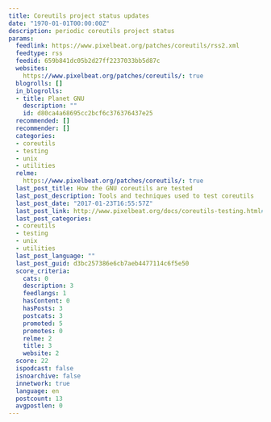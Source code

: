 ```yaml
---
title: Coreutils project status updates
date: "1970-01-01T00:00:00Z"
description: periodic coreutils project status
params:
  feedlink: https://www.pixelbeat.org/patches/coreutils/rss2.xml
  feedtype: rss
  feedid: 659b841dc05b2d27ff2237033bb5d87c
  websites:
    https://www.pixelbeat.org/patches/coreutils/: true
  blogrolls: []
  in_blogrolls:
  - title: Planet GNU
    description: ""
    id: d80ca4a68695cc2bcf6c376376437e25
  recommended: []
  recommender: []
  categories:
  - coreutils
  - testing
  - unix
  - utilities
  relme:
    https://www.pixelbeat.org/patches/coreutils/: true
  last_post_title: How the GNU coreutils are tested
  last_post_description: Tools and techniques used to test coreutils
  last_post_date: "2017-01-23T16:55:57Z"
  last_post_link: http://www.pixelbeat.org/docs/coreutils-testing.html#1485190557
  last_post_categories:
  - coreutils
  - testing
  - unix
  - utilities
  last_post_language: ""
  last_post_guid: d3bc257386e6cb7aeb4477114c6f5e50
  score_criteria:
    cats: 0
    description: 3
    feedlangs: 1
    hasContent: 0
    hasPosts: 3
    postcats: 3
    promoted: 5
    promotes: 0
    relme: 2
    title: 3
    website: 2
  score: 22
  ispodcast: false
  isnoarchive: false
  innetwork: true
  language: en
  postcount: 13
  avgpostlen: 0
---
```

